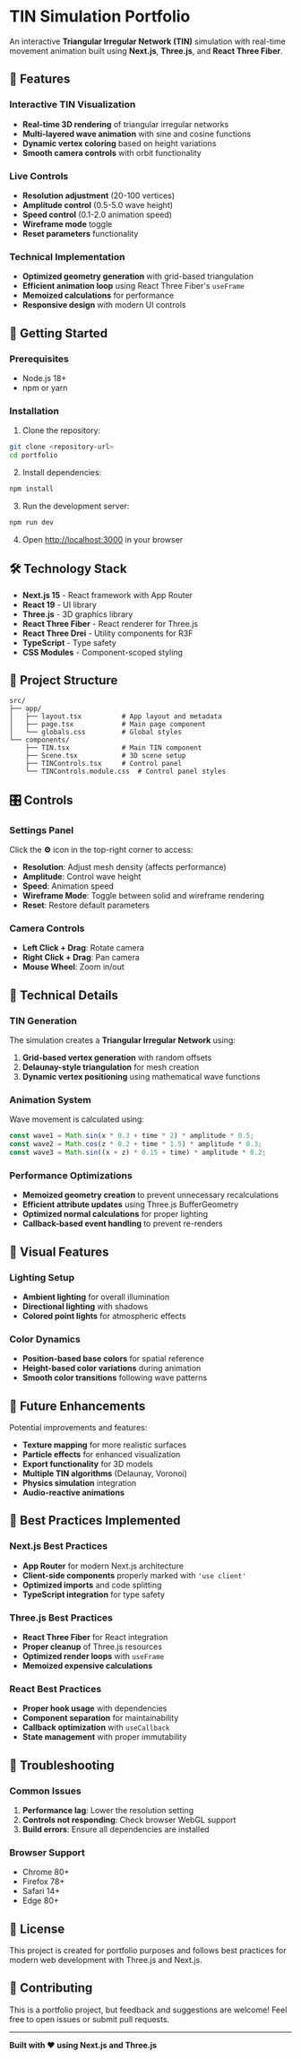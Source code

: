 # TIN Simulation Portfolio

An interactive **Triangular Irregular Network (TIN)** simulation with real-time movement animation built using **Next.js**, **Three.js**, and **React Three Fiber**.

## 🌟 Features

### Interactive TIN Visualization
- **Real-time 3D rendering** of triangular irregular networks
- **Multi-layered wave animation** with sine and cosine functions
- **Dynamic vertex coloring** based on height variations
- **Smooth camera controls** with orbit functionality

### Live Controls
- **Resolution adjustment** (20-100 vertices)
- **Amplitude control** (0.5-5.0 wave height)
- **Speed control** (0.1-2.0 animation speed)
- **Wireframe mode** toggle
- **Reset parameters** functionality

### Technical Implementation
- **Optimized geometry generation** with grid-based triangulation
- **Efficient animation loop** using React Three Fiber's `useFrame`
- **Memoized calculations** for performance
- **Responsive design** with modern UI controls

## 🚀 Getting Started

### Prerequisites
- Node.js 18+ 
- npm or yarn

### Installation

1. Clone the repository:
```bash
git clone <repository-url>
cd portfolio
```

2. Install dependencies:
```bash
npm install
```

3. Run the development server:
```bash
npm run dev
```

4. Open [http://localhost:3000](http://localhost:3000) in your browser

## 🛠️ Technology Stack

- **Next.js 15** - React framework with App Router
- **React 19** - UI library
- **Three.js** - 3D graphics library
- **React Three Fiber** - React renderer for Three.js
- **React Three Drei** - Utility components for R3F
- **TypeScript** - Type safety
- **CSS Modules** - Component-scoped styling

## 📁 Project Structure

```
src/
├── app/
│   ├── layout.tsx          # App layout and metadata
│   ├── page.tsx            # Main page component
│   └── globals.css         # Global styles
└── components/
    ├── TIN.tsx             # Main TIN component
    ├── Scene.tsx           # 3D scene setup
    ├── TINControls.tsx     # Control panel
    └── TINControls.module.css  # Control panel styles
```

## 🎛️ Controls

### Settings Panel
Click the **⚙️** icon in the top-right corner to access:

- **Resolution**: Adjust mesh density (affects performance)
- **Amplitude**: Control wave height
- **Speed**: Animation speed
- **Wireframe Mode**: Toggle between solid and wireframe rendering
- **Reset**: Restore default parameters

### Camera Controls
- **Left Click + Drag**: Rotate camera
- **Right Click + Drag**: Pan camera
- **Mouse Wheel**: Zoom in/out

## 🔧 Technical Details

### TIN Generation
The simulation creates a **Triangular Irregular Network** using:
1. **Grid-based vertex generation** with random offsets
2. **Delaunay-style triangulation** for mesh creation
3. **Dynamic vertex positioning** using mathematical wave functions

### Animation System
Wave movement is calculated using:
```javascript
const wave1 = Math.sin(x * 0.3 + time * 2) * amplitude * 0.5;
const wave2 = Math.cos(z * 0.2 + time * 1.5) * amplitude * 0.3;
const wave3 = Math.sin((x + z) * 0.15 + time) * amplitude * 0.2;
```

### Performance Optimizations
- **Memoized geometry creation** to prevent unnecessary recalculations
- **Efficient attribute updates** using Three.js BufferGeometry
- **Optimized normal calculations** for proper lighting
- **Callback-based event handling** to prevent re-renders

## 🎨 Visual Features

### Lighting Setup
- **Ambient lighting** for overall illumination
- **Directional lighting** with shadows
- **Colored point lights** for atmospheric effects

### Color Dynamics
- **Position-based base colors** for spatial reference
- **Height-based color variations** during animation
- **Smooth color transitions** following wave patterns

## 🔮 Future Enhancements

Potential improvements and features:
- **Texture mapping** for more realistic surfaces
- **Particle effects** for enhanced visualization
- **Export functionality** for 3D models
- **Multiple TIN algorithms** (Delaunay, Voronoi)
- **Physics simulation** integration
- **Audio-reactive animations**

## 📝 Best Practices Implemented

### Next.js Best Practices
- **App Router** for modern Next.js architecture
- **Client-side components** properly marked with `'use client'`
- **Optimized imports** and code splitting
- **TypeScript integration** for type safety

### Three.js Best Practices
- **React Three Fiber** for React integration
- **Proper cleanup** of Three.js resources
- **Optimized render loops** with `useFrame`
- **Memoized expensive calculations**

### React Best Practices
- **Proper hook usage** with dependencies
- **Component separation** for maintainability
- **Callback optimization** with `useCallback`
- **State management** with proper immutability

## 🐛 Troubleshooting

### Common Issues
1. **Performance lag**: Lower the resolution setting
2. **Controls not responding**: Check browser WebGL support
3. **Build errors**: Ensure all dependencies are installed

### Browser Support
- Chrome 80+
- Firefox 78+
- Safari 14+
- Edge 80+

## 📄 License

This project is created for portfolio purposes and follows best practices for modern web development with Three.js and Next.js.

## 🤝 Contributing

This is a portfolio project, but feedback and suggestions are welcome! Feel free to open issues or submit pull requests.

---

**Built with ❤️ using Next.js and Three.js**

